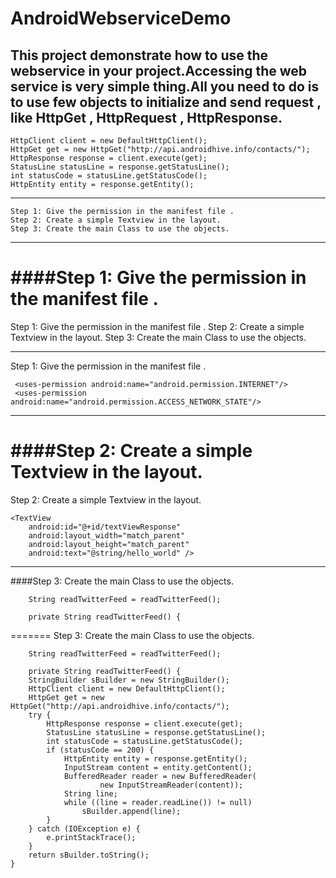 AndroidWebserviceDemo
=====================
This project demonstrate how to use the webservice in your project.Accessing the web service is very simple thing.All you need to do is to use few objects to initialize and send request , like HttpGet , HttpRequest , HttpResponse.
----------------------------------------------------------------------------------------------------------------------------

	HttpClient client = new DefaultHttpClient();
	HttpGet get = new HttpGet("http://api.androidhive.info/contacts/");
	HttpResponse response = client.execute(get);
	StatusLine statusLine = response.getStatusLine();
	int statusCode = statusLine.getStatusCode();
	HttpEntity entity = response.getEntity();

----------------------------------------------------------------------------------------------------------------------------

	Step 1: Give the permission in the manifest file .
	Step 2: Create a simple Textview in the layout.
	Step 3: Create the main Class to use the objects.

____________________________________________________________________________________________________________________________________________________________
####Step 1: Give the permission in the manifest file .
=======
Step 1: Give the permission in the manifest file .
Step 2: Create a simple Textview in the layout.
Step 3: Create the main Class to use the objects.

____________________________________________________________________________________________________________________________________________________________
Step 1: Give the permission in the manifest file .

     <uses-permission android:name="android.permission.INTERNET"/>
     <uses-permission android:name="android.permission.ACCESS_NETWORK_STATE"/>
____________________________________________________________________________________________________________________________________________________________

####Step 2: Create a simple Textview in the layout.
=======
Step 2: Create a simple Textview in the layout.

    <TextView
        android:id="@+id/textViewResponse"
        android:layout_width="match_parent"
        android:layout_height="match_parent"
        android:text="@string/hello_world" />
____________________________________________________________________________________________________________________________________________________________

####Step 3: Create the main Class to use the objects.

		String readTwitterFeed = readTwitterFeed();
	
		private String readTwitterFeed() {
=======
Step 3: Create the main Class to use the objects.

		String readTwitterFeed = readTwitterFeed();
	
		private String readTwitterFeed() {
		StringBuilder sBuilder = new StringBuilder();
		HttpClient client = new DefaultHttpClient();
		HttpGet get = new HttpGet("http://api.androidhive.info/contacts/");
		try {
			HttpResponse response = client.execute(get);
			StatusLine statusLine = response.getStatusLine();
			int statusCode = statusLine.getStatusCode();
			if (statusCode == 200) {
				HttpEntity entity = response.getEntity();
				InputStream content = entity.getContent();
				BufferedReader reader = new BufferedReader(
						new InputStreamReader(content));
				String line;
				while ((line = reader.readLine()) != null)
					sBuilder.append(line);
			}
		} catch (IOException e) {
			e.printStackTrace();
		}
		return sBuilder.toString();
	}
